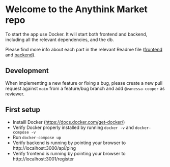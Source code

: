 # Welcome to the Anythink Market repo

To start the app use Docker. It will start both frontend and backend, including all the relevant dependencies, and the db.

Please find more info about each part in the relevant Readme file ([frontend](frontend/readme.md) and [backend](backend/README.md)).

## Development

When implementing a new feature or fixing a bug, please create a new pull request against `main` from a feature/bug branch and add `@vanessa-cooper` as reviewer.

## First setup

- Instaill Docker (https://docs.docker.com/get-docker/)
- Verify Docker properly installed by running `docker -v` and `docker-compose -v`
- Run `docker-compose up`
- Verify backend is running by pointing your browser to http://localhost:3000/api/ping
- Verify frontend is running by pointing your browser to http://localhost:3001/register

